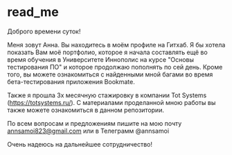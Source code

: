 # read_me
Доброго времени суток!

Меня зовут Анна. Вы находитесь в моём профиле на Гитхаб. Я бы хотела показать Вам моё портфолио, которое я начала составлять ещё во время обучения в Университете Иннополис на курсе "Основы тестирования ПО" и которое продолжаю пополнять по сей день. Кроме того, вы можете ознакомиться с найденными мной багами во время бета-тестирования приложения Bookmate. 

Также я прошла 3х месячную стажировку в компании Tot Systems (https://totsystems.ru/). С материалами проделанной мною работы вы также можете ознакомиться в данном репозитории.

По всем вопросам и предложениям пишите на мою почту annsamoi823@gmail.com или в Телеграмм @annsamoi

Очень надеюсь на дальнейшее сотрудничество!
